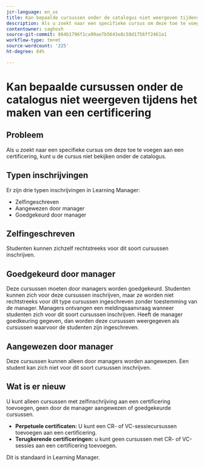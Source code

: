 ```yaml
---
jcr-language: en_us
title: Kan bepaalde cursussen onder de catalogus niet weergeven tijdens het maken van een certificering
description: Als u zoekt naar een specifieke cursus om deze toe te voegen aan een certificering, kunt u de cursus niet bekijken onder de catalogus.
contentowner: saghosh
source-git-commit: 864b1796f1ca99ae7b5643e8c58d1756ff2461a1
workflow-type: tm+mt
source-wordcount: '225'
ht-degree: 84%

---
```




# Kan bepaalde cursussen onder de catalogus niet weergeven tijdens het maken van een certificering

## Probleem

Als u zoekt naar een specifieke cursus om deze toe te voegen aan een certificering, kunt u de cursus niet bekijken onder de catalogus.

## Typen inschrijvingen

Er zijn drie typen inschrijvingen in Learning Manager:

* Zelfingeschreven
* Aangewezen door manager
* Goedgekeurd door manager

## Zelfingeschreven

Studenten kunnen zichzelf rechtstreeks voor dit soort cursussen inschrijven.

## Goedgekeurd door manager

Deze cursussen moeten door managers worden goedgekeurd. Studenten kunnen zich voor deze cursussen inschrijven, maar ze worden niet rechtstreeks voor dit type cursussen ingeschreven zonder toestemming van de manager. Managers ontvangen een meldingsaanvraag wanneer studenten zich voor dit soort cursussen inschrijven. Heeft de manager goedkeuring gegeven, dan worden deze cursussen weergegeven als cursussen waarvoor de studenten zijn ingeschreven.

## Aangewezen door manager

Deze cursussen kunnen alleen door managers worden aangewezen. Een student kan zich niet voor dit soort cursussen inschrijven.

## Wat is er nieuw

U kunt alleen cursussen met zelfinschrijving aan een certificering toevoegen, geen door de manager aangewezen of goedgekeurde cursussen.

* **Perpetuele certificaten:**  U kunt een CR- of VC-sessiecursussen toevoegen aan een certificering.
* **Terugkerende certificeringen:** u kunt geen cursussen met CR- of VC-sessies aan een certificering toevoegen.

Dit is standaard in Learning Manager.
